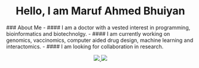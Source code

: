 <h1 align= "center"> Hello, I am Maruf Ahmed Bhuiyan </h1>
### About Me
  - #### I am a doctor with a vested interest in programming, bioinformatics and biotechnolgy. 
  - #### I am currently working on genomics, vaccinomics, computer aided drug design,  machine learning and interactomics. 
  - #### I am looking for collaboration in research.


<p align="center">
<a href="mailto:dr.marufahmed89@gmail.com"><img src="https://img.shields.io/badge/Email%3A-dr.marufahmed89%40gmail.com-blue" </a>
<a href="www.marufahmed.carrd.co"><img src="https://img.shields.io/badge/Visit%20at%3A-www.marufahmed.carrd.co-orange"/></a>
</p> 
